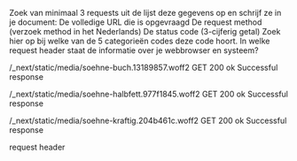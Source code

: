 Zoek van minimaal 3 requests uit de lijst deze gegevens op en schrijf ze in je document:
De volledige URL die is opgevraagd
De request method (verzoek method in het Nederlands)
De status code (3-cijferig getal)
Zoek hier op bij welke van de 5 categorieën codes deze code hoort.
In welke request header staat de informatie over je webbrowser en systeem?




/_next/static/media/soehne-buch.13189857.woff2
GET
200 ok
Successful response



/_next/static/media/soehne-halbfett.977f1845.woff2
GET
200 ok
Successful response



/_next/static/media/soehne-kraftig.204b461c.woff2
GET
200 ok
Successful response


request header

